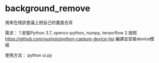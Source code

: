 # background_remove
用來在視訊會議上把自己的畫面去背

需求：
1.安裝Python 3.7, opencv-python, numpy, tensorflow
2.按照 https://github.com/yushulx/python-capture-device-list
編譯並安裝device模組

使用方法：
python ui.py
